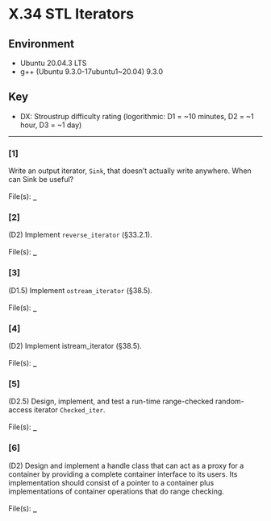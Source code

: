 # X.34 STL Iterators
## Environment
- Ubuntu 20.04.3 LTS
- g++ (Ubuntu 9.3.0-17ubuntu1~20.04) 9.3.0

## Key
- DX: Stroustrup difficulty rating (logorithmic: D1 = ~10 minutes, D2 = ~1 hour, D3 = ~1 day)

---

### \[1\]
Write an output iterator, `Sink`, that doesn’t actually write anywhere. When can Sink be useful?\
\
File(s): [`_`](./)

### \[2\]
(D2) Implement `reverse_iterator` (§33.2.1).\
\
File(s): [`_`](./)

### \[3]
(D1.5) Implement `ostream_iterator` (§38.5).\
\
File(s): [`_`](./)

### \[4\]
(D2) Implement istream_iterator (§38.5).\
\
File(s): [`_`](./)

### \[5\]
(D2.5) Design, implement, and test a run-time range-checked random-access iterator `Checked_iter`.\
\
File(s): [`_`](./)

### \[6\]
(D2) Design and implement a handle class that can act as a proxy for a container by providing a complete container interface to its users. Its implementation should consist of a pointer to a container plus implementations of container operations that do range checking.\
\
File(s): [`_`](./)
